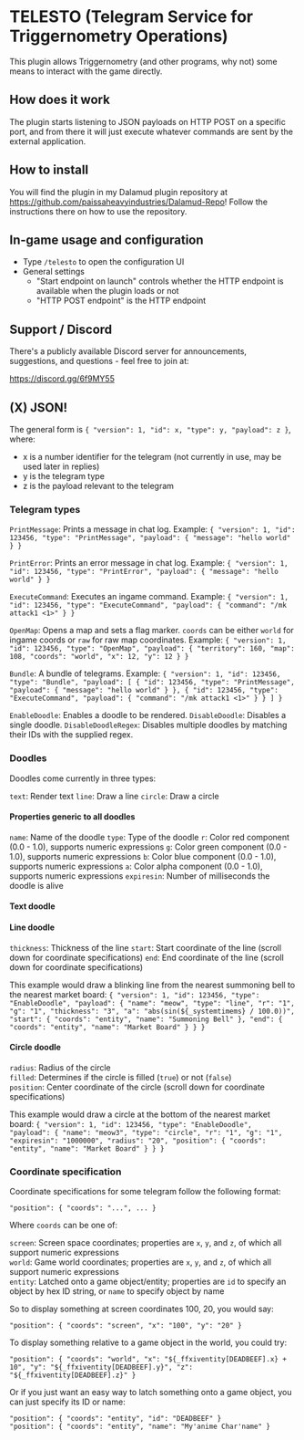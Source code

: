 # TELESTO (Telegram Service for Triggernometry Operations)

This plugin allows Triggernometry (and other programs, why not) some means to interact with the game directly.

## How does it work

The plugin starts listening to JSON payloads on HTTP POST on a specific port, and from there it will just execute whatever commands are sent by the external application.

## How to install

You will find the plugin in my Dalamud plugin repository at https://github.com/paissaheavyindustries/Dalamud-Repo! Follow the instructions there on how to use the repository.

## In-game usage and configuration

* Type `/telesto` to open the configuration UI
* General settings
  * "Start endpoint on launch" controls whether the HTTP endpoint is available when the plugin loads or not
  * "HTTP POST endpoint" is the HTTP endpoint

## Support / Discord

There's a publicly available Discord server for announcements, suggestions, and questions - feel free to join at:

https://discord.gg/6f9MY55

## (X) JSON!

The general form is `{ "version": 1, "id": x, "type": y, "payload": z }`, where:

* x is a number identifier for the telegram (not currently in use, may be used later in replies)
* y is the telegram type
* z is the payload relevant to the telegram

### Telegram types

`PrintMessage`: Prints a message in chat log.
Example: `{ "version": 1, "id": 123456, "type": "PrintMessage", "payload": { "message": "hello world" } }`

`PrintError`: Prints an error message in chat log.
Example: `{ "version": 1, "id": 123456, "type": "PrintError", "payload": { "message": "hello world" } }`

`ExecuteCommand`: Executes an ingame command.
Example: `{ "version": 1, "id": 123456, "type": "ExecuteCommand", "payload": { "command": "/mk attack1 <1>" } }`

`OpenMap`: Opens a map and sets a flag marker. `coords` can be either `world` for ingame coords or `raw` for raw map coordinates.
Example: `{ "version": 1, "id": 123456, "type": "OpenMap", "payload": { "territory": 160, "map": 108, "coords": "world", "x": 12, "y": 12 } }`

`Bundle`: A bundle of telegrams.
Example: `{ "version": 1, "id": 123456, "type": "Bundle", "payload": [ { "id": 123456, "type": "PrintMessage", "payload": { "message": "hello world" } }, { "id": 123456, "type": "ExecuteCommand", "payload": { "command": "/mk attack1 <1>" } } ] }`

`EnableDoodle`: Enables a doodle to be rendered.
`DisableDoodle`: Disables a single doodle.
`DisableDoodleRegex`: Disables multiple doodles by matching their IDs with the supplied regex.

### Doodles

Doodles come currently in three types:

`text`: Render text
`line`: Draw a line
`circle`: Draw a circle

#### Properties generic to all doodles

`name`: Name of the doodle
`type`: Type of the doodle
`r`: Color red component (0.0 - 1.0), supports numeric expressions
`g`: Color green component (0.0 - 1.0), supports numeric expressions
`b`: Color blue component (0.0 - 1.0), supports numeric expressions
`a`: Color alpha component (0.0 - 1.0), supports numeric expressions
`expiresin`: Number of milliseconds the doodle is alive

#### Text doodle

#### Line doodle

`thickness`: Thickness of the line
`start`: Start coordinate of the line (scroll down for coordinate specifications)
`end`: End coordinate of the line (scroll down for coordinate specifications)

This example would draw a blinking line from the nearest summoning bell to the nearest market board: `{ "version": 1, "id": 123456, "type": "EnableDoodle", "payload": { "name": "meow", "type": "line", "r": "1", "g": "1", "thickness": "3", "a": "abs(sin(${_systemtimems} / 100.0))", "start": { "coords": "entity", "name": "Summoning Bell" }, "end": { "coords": "entity", "name": "Market Board" } } }`

#### Circle doodle

`radius`: Radius of the circle  
`filled`: Determines if the circle is filled (`true`) or not (`false`)  
`position`: Center coordinate of the circle (scroll down for coordinate specifications)

This example would draw a circle at the bottom of the nearest market board: `{ "version": 1, "id": 123456, "type": "EnableDoodle", "payload": { "name": "meow3", "type": "circle", "r": "1", "g": "1", "expiresin": "1000000", "radius": "20", "position": { "coords": "entity", "name": "Market Board" } } }`

### Coordinate specification

Coordinate specifications for some telegram follow the following format:

`"position": { "coords": "...", ... }`

Where `coords` can be one of:

`screen`: Screen space coordinates; properties are `x`, `y`, and `z`, of which all support numeric expressions  
`world`: Game world coordinates; properties are `x`, `y`, and `z`, of which all support numeric expressions  
`entity`: Latched onto a game object/entity; properties are `id` to specify an object by hex ID string, or `name` to specify object by name

So to display something at screen coordinates 100, 20, you would say:

`"position": { "coords": "screen", "x": "100", "y": "20" }`

To display something relative to a game object in the world, you could try:

`"position": { "coords": "world", "x": "${_ffxiventity[DEADBEEF].x} + 10", "y": "${_ffxiventity[DEADBEEF].y}", "z": "${_ffxiventity[DEADBEEF].z}" }`

Or if you just want an easy way to latch something onto a game object, you can just specify its ID or name:

`"position": { "coords": "entity", "id": "DEADBEEF" }`  
`"position": { "coords": "entity", "name": "My'anime Char'name" }`
